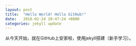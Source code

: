 ```yaml
---
layout: post
title:  "Hello World! Hello GitHub!"
date:   2016-02-24 20:47:24 +0800
categories: jekyll update
---
```

从今天开始，就在GitHub上安家啦，使用jekyll搭建（新手学习）。
